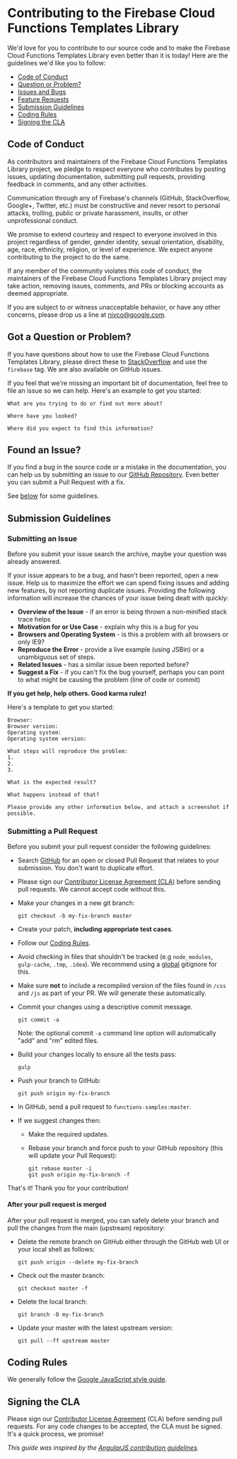 # Contributing to the Firebase Cloud Functions Templates Library

We'd love for you to contribute to our source code and to make the Firebase Cloud Functions Templates Library even better than it is today! Here are the guidelines we'd like you to follow:

 - [Code of Conduct](#coc)
 - [Question or Problem?](#question)
 - [Issues and Bugs](#issue)
 - [Feature Requests](#feature)
 - [Submission Guidelines](#submit)
 - [Coding Rules](#rules)
 - [Signing the CLA](#cla)

## <a name="coc"></a> Code of Conduct

As contributors and maintainers of the Firebase Cloud Functions Templates Library project, we pledge to respect everyone who contributes by posting issues, updating documentation, submitting pull requests, providing feedback in comments, and any other activities.

Communication through any of Firebase's channels (GitHub, StackOverflow, Google+, Twitter, etc.) must be constructive and never resort to personal attacks, trolling, public or private harassment, insults, or other unprofessional conduct.

We promise to extend courtesy and respect to everyone involved in this project regardless of gender, gender identity, sexual orientation, disability, age, race, ethnicity, religion, or level of experience. We expect anyone contributing to the project to do the same.

If any member of the community violates this code of conduct, the maintainers of the Firebase Cloud Functions Templates Library project may take action, removing issues, comments, and PRs or blocking accounts as deemed appropriate.

If you are subject to or witness unacceptable behavior, or have any other concerns, please drop us a line at nivco@google.com.

## <a name="question"></a> Got a Question or Problem?

If you have questions about how to use the Firebase Cloud Functions Templates Library, please direct these to [StackOverflow][stackoverflow] and use the `firebase` tag. We are also available on GitHub issues.

If you feel that we're missing an important bit of documentation, feel free to
file an issue so we can help. Here's an example to get you started:

```
What are you trying to do or find out more about?

Where have you looked?

Where did you expect to find this information?
```

## <a name="issue"></a> Found an Issue?
If you find a bug in the source code or a mistake in the documentation, you can help us by
submitting an issue to our [GitHub Repository][github]. Even better you can submit a Pull Request
with a fix.

See [below](#submit) for some guidelines.

## <a name="submit"></a> Submission Guidelines

### Submitting an Issue
Before you submit your issue search the archive, maybe your question was already answered.

If your issue appears to be a bug, and hasn't been reported, open a new issue.
Help us to maximize the effort we can spend fixing issues and adding new
features, by not reporting duplicate issues.  Providing the following information will increase the
chances of your issue being dealt with quickly:

* **Overview of the Issue** - if an error is being thrown a non-minified stack trace helps
* **Motivation for or Use Case** - explain why this is a bug for you
* **Browsers and Operating System** - is this a problem with all browsers or only IE9?
* **Reproduce the Error** - provide a live example (using JSBin) or a unambiguous set of steps.
* **Related Issues** - has a similar issue been reported before?
* **Suggest a Fix** - if you can't fix the bug yourself, perhaps you can point to what might be
  causing the problem (line of code or commit)

**If you get help, help others. Good karma rulez!**

Here's a template to get you started:

```
Browser:
Browser version:
Operating system:
Operating system version:

What steps will reproduce the problem:
1.
2.
3.

What is the expected result?

What happens instead of that?

Please provide any other information below, and attach a screenshot if possible.
```

### Submitting a Pull Request
Before you submit your pull request consider the following guidelines:

* Search [GitHub](https://github.com/firebase/firebase-quickstart-web/pulls) for an open or closed Pull Request
  that relates to your submission. You don't want to duplicate effort.
* Please sign our [Contributor License Agreement (CLA)](#cla) before sending pull
  requests. We cannot accept code without this.
* Make your changes in a new git branch:

     ```shell
     git checkout -b my-fix-branch master
     ```

* Create your patch, **including appropriate test cases**.
* Follow our [Coding Rules](#rules).
* Avoid checking in files that shouldn't be tracked (e.g `node_modules`, `gulp-cache`, `.tmp`, `.idea`). We recommend using a [global](#global-gitignore) gitignore for this.
* Make sure **not** to include a recompiled version of the files found in `/css` and `/js` as part of your PR. We will generate these automatically.
* Commit your changes using a descriptive commit message.

     ```shell
     git commit -a
     ```
  Note: the optional commit `-a` command line option will automatically "add" and "rm" edited files.

* Build your changes locally to ensure all the tests pass:

    ```shell
   gulp
    ```

* Push your branch to GitHub:

    ```shell
    git push origin my-fix-branch
    ```

* In GitHub, send a pull request to `functions-samples:master`.
* If we suggest changes then:
  * Make the required updates.
  * Rebase your branch and force push to your GitHub repository (this will update your Pull Request):

    ```shell
    git rebase master -i
    git push origin my-fix-branch -f
    ```

That's it! Thank you for your contribution!

#### After your pull request is merged

After your pull request is merged, you can safely delete your branch and pull the changes
from the main (upstream) repository:

* Delete the remote branch on GitHub either through the GitHub web UI or your local shell as follows:

    ```shell
    git push origin --delete my-fix-branch
    ```

* Check out the master branch:

    ```shell
    git checkout master -f
    ```

* Delete the local branch:

    ```shell
    git branch -D my-fix-branch
    ```

* Update your master with the latest upstream version:

    ```shell
    git pull --ff upstream master
    ```

## <a name="rules"></a> Coding Rules

We generally follow the [Google JavaScript style guide][js-style-guide].

## <a name="cla"></a> Signing the CLA

Please sign our [Contributor License Agreement][google-cla] (CLA) before sending pull requests. For any code
changes to be accepted, the CLA must be signed. It's a quick process, we promise!

*This guide was inspired by the [AngularJS contribution guidelines](https://github.com/angular/angular.js/blob/master/CONTRIBUTING.md).*

[github]: https://github.com/firebase/functions-samples
[google-cla]: https://cla.developers.google.com
[js-style-guide]: http://google.github.io/styleguide/javascriptguide.xml
[py-style-guide]: http://google.github.io/styleguide/pyguide.html
[jsbin]: http://jsbin.com/
[stackoverflow]: http://stackoverflow.com/questions/tagged/firebase
[global-gitignore]: https://help.github.com/articles/ignoring-files/#create-a-global-gitignore

